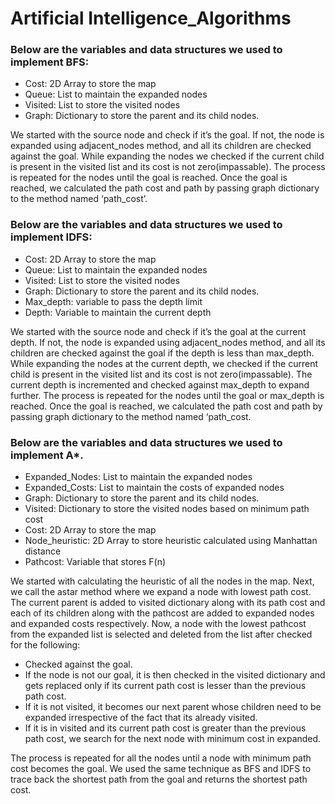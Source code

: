 # Artificial Intelligence_Algorithms

### Below are the variables and data structures we used to implement BFS:
-	Cost: 2D Array to store the map
-	Queue: List to maintain the expanded nodes
-	Visited: List to store the visited nodes
-	Graph: Dictionary to store the parent and its child nodes.

We started with the source node and check if it’s the goal. If not, the node is expanded using adjacent_nodes method, and all its children are checked against the goal. While expanding the nodes we checked if the current child is present in the visited list and its cost is not zero(impassable). The process is repeated for the nodes until the goal is reached. Once the goal is reached, we calculated the path cost and path by passing graph dictionary to the method named ‘path_cost’.

### Below are the variables and data structures we used to implement IDFS:
-	Cost: 2D Array to store the map
-	Queue: List to maintain the expanded nodes
-	Visited: List to store the visited nodes
-	Graph: Dictionary to store the parent and its child nodes.
-	Max_depth: variable to pass the depth limit
-	Depth: Variable to maintain the current depth

We started with the source node and check if it’s the goal at the current depth. If not, the node is expanded using adjacent_nodes method, and all its children are checked against the goal if the depth is less than max_depth. While expanding the nodes at the current depth, we checked if the current child is present in the visited list and its cost is not zero(impassable). The current depth is incremented and checked against max_depth to expand further. The process is repeated for the nodes until the goal or max_depth is reached. Once the goal is reached, we calculated the path cost and path by passing graph dictionary to the method named ‘path_cost.

### Below are the variables and data structures we used to implement A*. 
-	Expanded_Nodes: List to maintain the expanded nodes
-	Expanded_Costs: List to maintain the costs of expanded nodes
-	Graph: Dictionary to store the parent and its child nodes.
-	Visited: Dictionary to store the visited nodes based on minimum path cost
-	Cost: 2D Array to store the map
-	Node_heuristic: 2D Array to store heuristic calculated using Manhattan distance
-	Pathcost: Variable that stores F(n)

We started with calculating the heuristic of all the nodes in the map. Next, we call the astar method where we expand a node with lowest path cost. The current parent is added to visited dictionary along with its path cost and each of its children along with the pathcost are added to expanded nodes and expanded costs respectively. Now, a node with the lowest pathcost from the expanded list is selected and deleted from the list after checked for the following:
-	Checked against the goal. 
-	If the node is not our goal, it is then checked in the visited dictionary and gets replaced only if its current path cost is lesser than the previous path cost. 
-	If it is not visited, it becomes our next parent whose children need to be expanded irrespective of the fact that its already visited. 
-	If it is in visited and its current path cost is greater than the previous path cost, we search for the next node with minimum cost in expanded. 

The process is repeated for all the nodes until a node with minimum path cost becomes the goal. We used the same technique as BFS and IDFS to trace back the shortest path from the goal and returns the shortest path cost.


